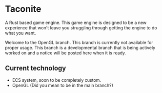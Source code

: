 # Taconite

A Rust based game engine. This game engine is designed to be a new experience that won't leave you struggling through getting the engine to do what you want.

Welcome to the OpenGL branch. This branch is currently not available for proper usage. This branch is a developmental branch that is being actively worked on and a notice will be posted here when it is ready.

## Current technology

* ECS system, soon to be completely custom.
* OpenGL (Did you mean to be in the main branch?)
